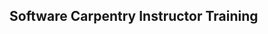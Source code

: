 <!--
.. title: Software Carpentry Instructor Training
.. author: Will Furnass
.. slug: soft-carp-training
.. date: 2017-03-20 15:13:00 UTC+00:00
.. tags: 
.. category: 
.. link: 
.. description: 
.. type: text
-->

## Software Carpentry Instructor Training

